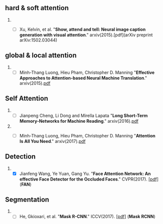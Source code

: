 ##  hard & soft attention
1. - [ ] Xu, Kelvin, et al.  "**Show, attend and tell: Neural image caption generation with visual attention**." arxiv(2015).[pdf](arXiv preprint arXiv:1502.03044)


## global & local attention
1. - [ ] Minh-Thang Luong, Hieu Pham, Christopher D. Manning "**Effective Approaches to Attention-based Neural Machine Translation**." arxiv(2015).[pdf](https://arxiv.org/abs/1508.04025v3)

## Self Attention
1. - [ ] Jianpeng Cheng, Li Dong and Mirella Lapata "**Long Short-Term Memory-Networks for Machine Reading**." arxiv(2016).[pdf](https://arxiv.org/abs/1601.06733)

1. - [ ] Minh-Thang Luong, Hieu Pham, Christopher D. Manning "**Attention Is All You Need**." arxiv(2017).[pdf](https://arxiv.org/abs/1706.03762)


## Detection
1. - [x] Jianfeng Wang, Ye Yuan, Gang Yu. "**Face Attention Network: An effective Face Detector for the Occluded Faces**." CVPR(2017). [[pdf]](https://arxiv.org/abs/1711.07246)(**FAN**)

## Segmentation
1. - [ ] He, Gkioxari, et al. "**Mask R-CNN**." ICCV(2017). [[pdf]](https://arxiv.org/abs/1703.06870) (**Mask RCNN**)
